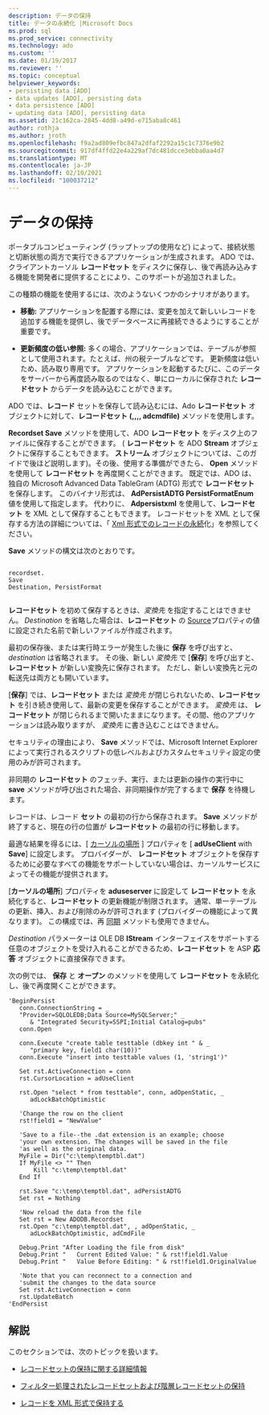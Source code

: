 ```yaml
---
description: データの保持
title: データの永続化 |Microsoft Docs
ms.prod: sql
ms.prod_service: connectivity
ms.technology: ado
ms.custom: ''
ms.date: 01/19/2017
ms.reviewer: ''
ms.topic: conceptual
helpviewer_keywords:
- persisting data [ADO]
- data updates [ADO], persisting data
- data persistence [ADO]
- updating data [ADO], persisting data
ms.assetid: 21c162ca-2845-4dd8-a49d-e715aba8c461
author: rothja
ms.author: jroth
ms.openlocfilehash: f9a2ad809efbc847a2dfaf2292a15c1c7376e9b2
ms.sourcegitcommit: 917df4ffd22e4a229af7dc481dcce3ebba0aa4d7
ms.translationtype: MT
ms.contentlocale: ja-JP
ms.lasthandoff: 02/10/2021
ms.locfileid: "100037212"
---
```

# <a name="persisting-data"></a>データの保持
ポータブルコンピューティング (ラップトップの使用など) によって、接続状態と切断状態の両方で実行できるアプリケーションが生成されます。 ADO では、クライアントカーソル **レコードセット** をディスクに保存し、後で再読み込みする機能を開発者に提供することにより、このサポートが追加されました。  
  
 この種類の機能を使用するには、次のようないくつかのシナリオがあります。  
  
-   **移動:** アプリケーションを配置する際には、変更を加えて新しいレコードを追加する機能を提供し、後でデータベースに再接続できるようにすることが重要です。  
  
-   **更新頻度の低い参照:** 多くの場合、アプリケーションでは、テーブルが参照として使用されます。たとえば、州の税テーブルなどです。 更新頻度は低いため、読み取り専用です。 アプリケーションを起動するたびに、このデータをサーバーから再度読み取るのではなく、単にローカルに保存された **レコードセット** からデータを読み込むことができます。  
  
 ADO では、**レコード** セットを保存して読み込むには、Ado **レコードセット** オブジェクトに対して、**レコードセット** **(,,,, adcmdfile)** メソッドを使用します。  
  
 **Recordset Save** メソッドを使用して、ADO **レコードセット** をディスク上のファイルに保存することができます。 ( **レコードセット** を ADO **Stream** オブジェクトに保存することもできます。 **ストリーム** オブジェクトについては、このガイドで後ほど説明します)。その後、使用する準備ができたら、 **Open** メソッドを使用して **レコードセット** を再度開くことができます。 既定では、ADO は、独自の Microsoft Advanced Data TableGram (ADTG) 形式で **レコードセット** を保存します。 このバイナリ形式は、 **AdPersistADTG PersistFormatEnum** 値を使用して指定します。 代わりに、 **Adpersistxml** を使用して、**レコードセット** を XML として保存することもできます。 レコードセットを XML として保存する方法の詳細については、「 [Xml 形式でのレコードの永続](../../../ado/guide/data/persisting-records-in-xml-format.md)化」を参照してください。  
  
 **Save** メソッドの構文は次のとおりです。  
  
```  
  
recordset.  
Save  
Destination, PersistFormat  
  
```  
  
 **レコードセット** を初めて保存するときは、*変換先* を指定することはできません。 *Destination* を省略した場合は、**レコードセット** の [Source](../../../ado/reference/ado-api/source-property-ado-recordset.md)プロパティの値に設定された名前で新しいファイルが作成されます。  
  
 最初の保存後、または実行時エラーが発生した後に **保存** を呼び出すと、 *destination* は省略されます。 その後、新しい *変換先* で [**保存**] を呼び出すと、**レコードセット** が新しい変換先に保存されます。 ただし、新しい変換先と元の転送先は両方とも開いています。  
  
 [**保存**] では、**レコードセット** または *変換先* が閉じられないため、**レコードセット** を引き続き使用して、最新の変更を保存することができます。 *変換先* は、 **レコードセット** が閉じられるまで開いたままになります。その間、他のアプリケーションは読み取りますが、 *変換先* に書き込むことはできません。  
  
 セキュリティの理由により、 **Save** メソッドでは、Microsoft Internet Explorer によって実行されるスクリプトの低レベルおよびカスタムセキュリティ設定の使用のみが許可されます。  
  
 非同期の **レコードセット** のフェッチ、実行、または更新の操作の実行中に **save** メソッドが呼び出された場合、非同期操作が完了するまで **保存** を待機します。  
  
 レコードは、レコード **セット** の最初の行から保存されます。 **Save** メソッドが終了すると、現在の行の位置が **レコードセット** の最初の行に移動します。  
  
 最適な結果を得るには、[ [カーソルの場所](../../../ado/reference/ado-api/cursorlocation-property-ado.md) ] プロパティを [ **adUseClient** with **Save**] に設定します。 プロバイダーが、 **レコードセット** オブジェクトを保存するために必要なすべての機能をサポートしていない場合は、カーソルサービスによってその機能が提供されます。  
  
 [**カーソルの場所**] プロパティを **aduseserver** に設定して **レコードセット** を永続化すると、**レコードセット** の更新機能が制限されます。 通常、単一テーブルの更新、挿入、および削除のみが許可されます (プロバイダーの機能によって異なります)。 この構成では、再 [同期](../../../ado/reference/ado-api/resync-method.md) メソッドも使用できません。  
  
 *Destination* パラメーターは OLE DB **IStream** インターフェイスをサポートする任意のオブジェクトを受け入れることができるため、**レコードセット** を ASP **応答** オブジェクトに直接保存できます。  
  
 次の例では、 **保存** と **オープン** のメソッドを使用して **レコードセット** を永続化し、後で再度開くことができます。  
  
```  
'BeginPersist  
   conn.ConnectionString = _  
   "Provider=SQLOLEDB;Data Source=MySQLServer;" _  
      & "Integrated Security=SSPI;Initial Catalog=pubs"  
   conn.Open  
  
   conn.Execute "create table testtable (dbkey int " & _  
      "primary key, field1 char(10))"  
   conn.Execute "insert into testtable values (1, 'string1')"  
  
   Set rst.ActiveConnection = conn  
   rst.CursorLocation = adUseClient  
  
   rst.Open "select * from testtable", conn, adOpenStatic, _  
      adLockBatchOptimistic  
  
   'Change the row on the client  
   rst!field1 = "NewValue"  
  
   'Save to a file--the .dat extension is an example; choose  
   'your own extension. The changes will be saved in the file  
   'as well as the original data.  
   MyFile = Dir("c:\temp\temptbl.dat")  
   If MyFile <> "" Then  
       Kill "c:\temp\temptbl.dat"  
   End If  
  
   rst.Save "c:\temp\temptbl.dat", adPersistADTG  
   Set rst = Nothing  
  
   'Now reload the data from the file  
   Set rst = New ADODB.Recordset  
   rst.Open "c:\temp\temptbl.dat", , adOpenStatic, _  
      adLockBatchOptimistic, adCmdFile  
  
   Debug.Print "After Loading the file from disk"  
   Debug.Print "   Current Edited Value: " & rst!field1.Value  
   Debug.Print "   Value Before Editing: " & rst!field1.OriginalValue  
  
   'Note that you can reconnect to a connection and  
   'submit the changes to the data source  
   Set rst.ActiveConnection = conn  
   rst.UpdateBatch  
'EndPersist  
```  
  
## <a name="remarks"></a>解説  
 このセクションでは、次のトピックを扱います。  
  
-   [レコードセットの保持に関する詳細情報](../../../ado/guide/data/more-about-recordset-persistence.md)  
  
-   [フィルター処理されたレコードセットおよび階層レコードセットの保持](../../../ado/guide/data/persisting-filtered-and-hierarchical-recordsets.md)  
  
-   [レコードを XML 形式で保持する](../../../ado/guide/data/persisting-records-in-xml-format.md)
